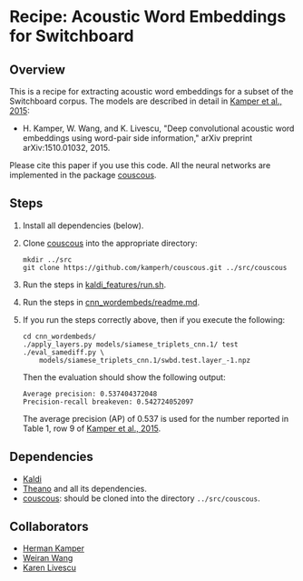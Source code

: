 Recipe: Acoustic Word Embeddings for Switchboard
================================================


Overview
--------

This is a recipe for extracting acoustic word embeddings for a subset of the
Switchboard corpus. The models are described in detail in [Kamper et al.,
2015](http://arxiv.org/abs/1510.01032):

- H. Kamper, W. Wang, and K. Livescu, "Deep convolutional acoustic word
  embeddings using word-pair side information," arXiv preprint
  arXiv:1510.01032, 2015.

Please cite this paper if you use this code. All the neural networks are
implemented in the package [couscous](https://github.com/kamperh/couscous).


Steps
-----

1.  Install all dependencies (below).

2.  Clone [couscous](https://github.com/kamperh/couscous) into the appropriate
    directory:

        mkdir ../src
        git clone https://github.com/kamperh/couscous.git ../src/couscous

3.  Run the steps in [kaldi_features/run.sh](kaldi_features/run.sh).

4.  Run the steps in [cnn_wordembeds/readme.md](cnn_wordembeds/readme.md).

5.  If you run the steps correctly above, then if you execute the following:

        cd cnn_wordembeds/
        ./apply_layers.py models/siamese_triplets_cnn.1/ test
        ./eval_samediff.py \
            models/siamese_triplets_cnn.1/swbd.test.layer_-1.npz

    Then the evaluation should show the following output:

        Average precision: 0.537404372048
        Precision-recall breakeven: 0.542724052097

    The average precision (AP) of 0.537 is used for the number reported in
    Table 1, row 9 of [Kamper et al., 2015](http://arxiv.org/abs/1510.01032).


Dependencies
------------

- [Kaldi](http://kaldi.sourceforge.net/)
- [Theano](http://deeplearning.net/software/theano/) and all its dependencies.
- [couscous](https://github.com/kamperh/couscous): should be cloned into the
  directory `../src/couscous`.


Collaborators
-------------

- [Herman Kamper](http://www.kamperh.com/)
- [Weiran Wang](http://ttic.uchicago.edu/~wwang5/)
- [Karen Livescu](http://ttic.uchicago.edu/~klivescu/)
